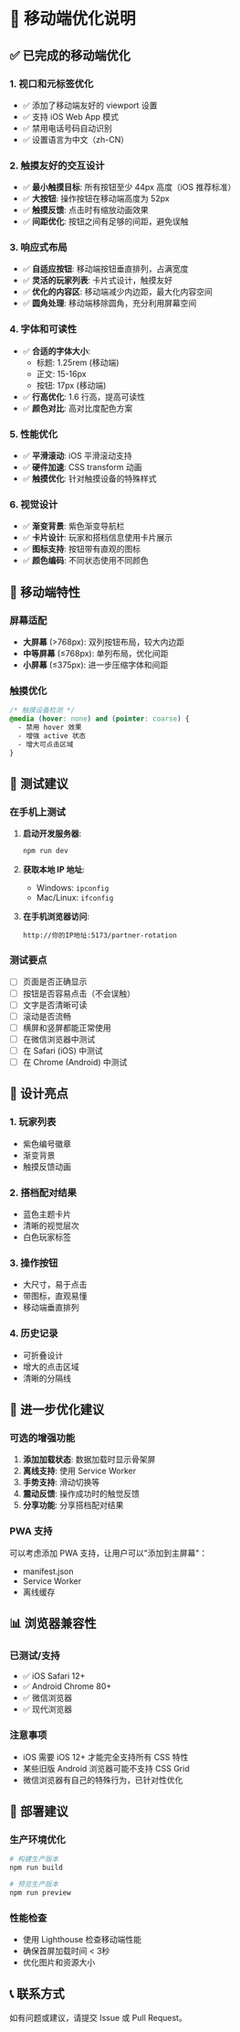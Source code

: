 # 📱 移动端优化说明

## ✅ 已完成的移动端优化

### 1. 视口和元标签优化
- ✅ 添加了移动端友好的 viewport 设置
- ✅ 支持 iOS Web App 模式
- ✅ 禁用电话号码自动识别
- ✅ 设置语言为中文（zh-CN）

### 2. 触摸友好的交互设计
- ✅ **最小触摸目标**: 所有按钮至少 44px 高度（iOS 推荐标准）
- ✅ **大按钮**: 操作按钮在移动端高度为 52px
- ✅ **触摸反馈**: 点击时有缩放动画效果
- ✅ **间距优化**: 按钮之间有足够的间距，避免误触

### 3. 响应式布局
- ✅ **自适应按钮**: 移动端按钮垂直排列，占满宽度
- ✅ **灵活的玩家列表**: 卡片式设计，触摸友好
- ✅ **优化的内容区**: 移动端减少内边距，最大化内容空间
- ✅ **圆角处理**: 移动端移除圆角，充分利用屏幕空间

### 4. 字体和可读性
- ✅ **合适的字体大小**: 
  - 标题: 1.25rem (移动端)
  - 正文: 15-16px
  - 按钮: 17px (移动端)
- ✅ **行高优化**: 1.6 行高，提高可读性
- ✅ **颜色对比**: 高对比度配色方案

### 5. 性能优化
- ✅ **平滑滚动**: iOS 平滑滚动支持
- ✅ **硬件加速**: CSS transform 动画
- ✅ **触摸优化**: 针对触摸设备的特殊样式

### 6. 视觉设计
- ✅ **渐变背景**: 紫色渐变导航栏
- ✅ **卡片设计**: 玩家和搭档信息使用卡片展示
- ✅ **图标支持**: 按钮带有直观的图标
- ✅ **颜色编码**: 不同状态使用不同颜色

## 📱 移动端特性

### 屏幕适配
- **大屏幕** (>768px): 双列按钮布局，较大内边距
- **中等屏幕** (≤768px): 单列布局，优化间距
- **小屏幕** (≤375px): 进一步压缩字体和间距

### 触摸优化
```css
/* 触摸设备检测 */
@media (hover: none) and (pointer: coarse) {
  - 禁用 hover 效果
  - 增强 active 状态
  - 增大可点击区域
}
```

## 🧪 测试建议

### 在手机上测试
1. **启动开发服务器**:
   ```bash
   npm run dev
   ```

2. **获取本地 IP 地址**:
   - Windows: `ipconfig`
   - Mac/Linux: `ifconfig`

3. **在手机浏览器访问**:
   ```
   http://你的IP地址:5173/partner-rotation
   ```

### 测试要点
- [ ] 页面是否正确显示
- [ ] 按钮是否容易点击（不会误触）
- [ ] 文字是否清晰可读
- [ ] 滚动是否流畅
- [ ] 横屏和竖屏都能正常使用
- [ ] 在微信浏览器中测试
- [ ] 在 Safari (iOS) 中测试
- [ ] 在 Chrome (Android) 中测试

## 🎨 设计亮点

### 1. 玩家列表
- 紫色编号徽章
- 渐变背景
- 触摸反馈动画

### 2. 搭档配对结果
- 蓝色主题卡片
- 清晰的视觉层次
- 白色玩家标签

### 3. 操作按钮
- 大尺寸，易于点击
- 带图标，直观易懂
- 移动端垂直排列

### 4. 历史记录
- 可折叠设计
- 增大的点击区域
- 清晰的分隔线

## 🔧 进一步优化建议

### 可选的增强功能
1. **添加加载状态**: 数据加载时显示骨架屏
2. **离线支持**: 使用 Service Worker
3. **手势支持**: 滑动切换等
4. **震动反馈**: 操作成功时的触觉反馈
5. **分享功能**: 分享搭档配对结果

### PWA 支持
可以考虑添加 PWA 支持，让用户可以"添加到主屏幕"：
- manifest.json
- Service Worker
- 离线缓存

## 📊 浏览器兼容性

### 已测试/支持
- ✅ iOS Safari 12+
- ✅ Android Chrome 80+
- ✅ 微信浏览器
- ✅ 现代浏览器

### 注意事项
- iOS 需要 iOS 12+ 才能完全支持所有 CSS 特性
- 某些旧版 Android 浏览器可能不支持 CSS Grid
- 微信浏览器有自己的特殊行为，已针对性优化

## 🚀 部署建议

### 生产环境优化
```bash
# 构建生产版本
npm run build

# 预览生产版本
npm run preview
```

### 性能检查
- 使用 Lighthouse 检查移动端性能
- 确保首屏加载时间 < 3秒
- 优化图片和资源大小

## 📞 联系方式
如有问题或建议，请提交 Issue 或 Pull Request。

